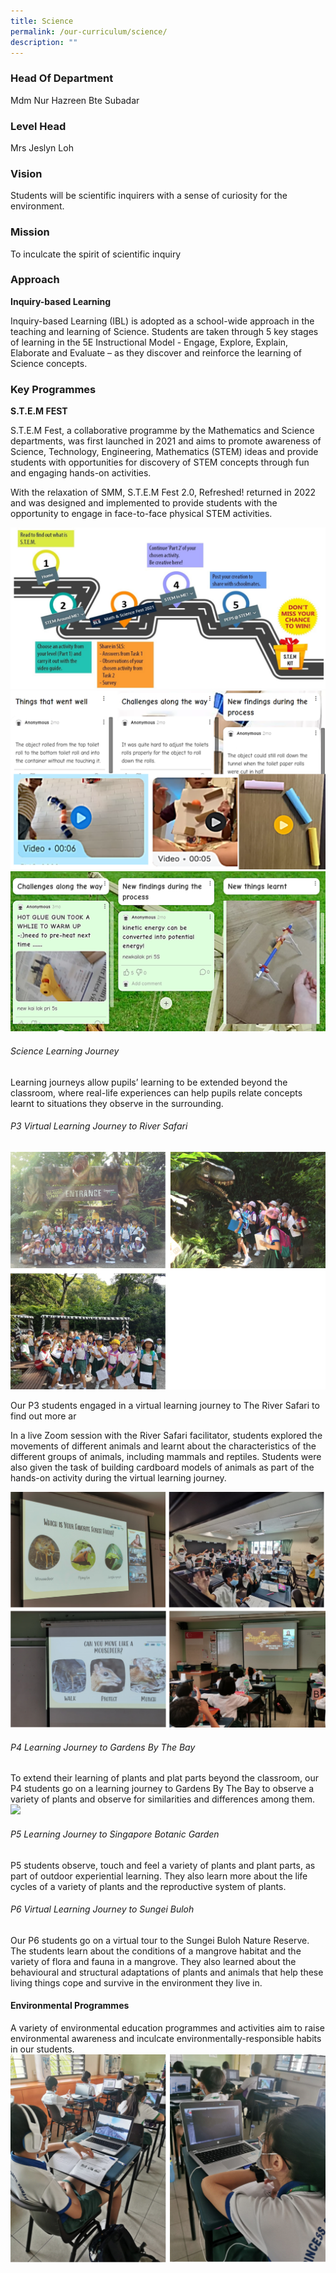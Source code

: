 ```yaml
---
title: Science
permalink: /our-curriculum/science/
description: ""
---
```

### Head Of Department  
Mdm Nur Hazreen Bte Subadar  

### Level Head
Mrs Jeslyn Loh

### Vision

Students will be scientific inquirers with a sense of curiosity for the environment.

### Mission

To inculcate the spirit of scientific inquiry

### Approach

**Inquiry-based Learning**

Inquiry-based Learning (IBL) is adopted as a school-wide approach in the teaching and learning of Science. Students are taken through 5 key stages of learning in the 5E Instructional Model - Engage, Explore, Explain, Elaborate and Evaluate – as they discover and reinforce the learning of Science concepts. 

  
### Key Programmes
**S.T.E.M FEST**

S.T.E.M Fest, a collaborative programme by the Mathematics and Science departments, was first launched in 2021 and aims to promote awareness of Science, Technology, Engineering, Mathematics (STEM) ideas and provide students with opportunities for discovery of STEM concepts through fun and engaging hands-on activities.   

With the relaxation of SMM, S.T.E.M Fest 2.0, Refreshed! returned in 2022 and was designed and implemented to provide students with the opportunity to engage in face-to-face physical STEM activities. 


![](/images/Picture1-1.png)
![](/images/science2.png)
![](/images/science3.png)

###### Science Learning Journey

Learning journeys allow pupils’ learning to be extended beyond the classroom, where real-life experiences can help pupils relate concepts learnt to situations they observe in the surrounding.

###### P3 Virtual Learning Journey to River Safari

![](/images/zoo.png)


Our P3 students engaged in a virtual learning journey to The River Safari to find out more ar

In a live Zoom session with the River Safari facilitator, students explored the movements of different animals and learnt about the characteristics of the different groups of animals, including mammals and reptiles. Students were also given the task of building cardboard models of animals as part of the hands-on activity during the virtual learning journey.


![](/images/virtual%20zoo.png)

###### P4 Learning Journey to Gardens By The Bay
To extend their learning of plants and plat parts beyond the classroom, our P4 students go on a learning journey to Gardens By The Bay to observe a variety of plants and observe for similarities and differences among them.
![](/images/gbtb.png)

###### P5 Learning Journey to Singapore Botanic Garden

P5 students observe, touch and feel a variety of plants and plant parts, as part of outdoor experiential learning. They also learn more about the life cycles of a variety of plants and the reproductive system of plants. 

###### P6 Virtual Learning Journey to Sungei Buloh

Our P6 students go on a virtual tour to the Sungei Buloh Nature Reserve. The students learn about the conditions of a mangrove habitat and the variety of flora and fauna in a mangrove. They also learned about the behavioural and structural adaptations of plants and animals that help these living things cope and survive in the environment they live in. 

####   Environmental Programmes
A variety of environmental education programmes and activities aim to raise environmental awareness and inculcate environmentally-responsible habits in our students.
![](/images/virtual%20learning%20journey3.png)